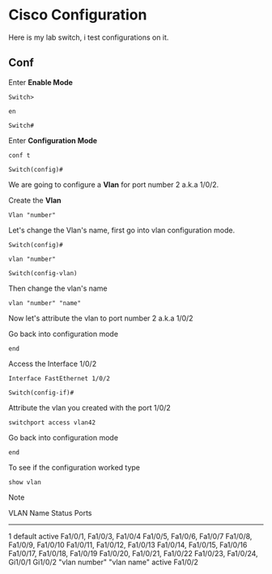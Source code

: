 # Cisco Configuration
Here is my lab switch, i test configurations on it.
## Conf

Enter **Enable Mode**

`Switch>`
```
en
```
`Switch#`

Enter **Configuration Mode**
```
conf t
```
`Switch(config)#`

We are going to configure a **Vlan** for port number 2 a.k.a 1/0/2.

Create the **Vlan**

```
Vlan "number"
```

Let's change the Vlan's name, first go into vlan configuration mode.

`Switch(config)#`
```
vlan "number"
```

`Switch(config-vlan)`

Then change the vlan's name

```
vlan "number" "name"
```

Now let's attribute the vlan to port number 2 a.k.a 1/0/2

Go back into configuration mode

```
end
```

Access the Interface 1/0/2
```
Interface FastEthernet 1/0/2
```
`Switch(config-if)#`

Attribute the vlan you created with the port 1/0/2

```
switchport access vlan42
```

Go back into configuration mode

```
end
```

To see if the configuration worked type

```
show vlan
```
>[!note]
>VLAN Name                             Status    Ports
>---- -------------------------------- --------- -------------------------------
>1    default                          active    Fa1/0/1, Fa1/0/3, Fa1/0/4
>                                                Fa1/0/5, Fa1/0/6, Fa1/0/7
>                                                Fa1/0/8, Fa1/0/9, Fa1/0/10
>                                                Fa1/0/11, Fa1/0/12, Fa1/0/13
>                                                Fa1/0/14, Fa1/0/15, Fa1/0/16
>                                                Fa1/0/17, Fa1/0/18, Fa1/0/19
>                                                Fa1/0/20, Fa1/0/21, Fa1/0/22
>                                                Fa1/0/23, Fa1/0/24, Gi1/0/1
>                                                Gi1/0/2
>"vlan number"   "vlan name"                            active    Fa1/0/2
